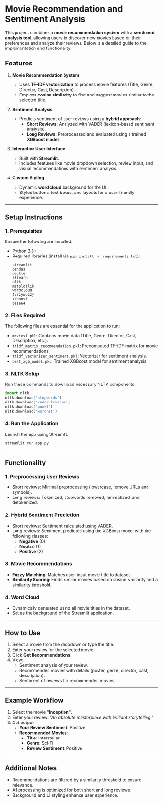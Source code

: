 # Movie Recommendation and Sentiment Analysis

This project combines a **movie recommendation system** with a **sentiment analysis tool**, allowing users to discover new movies based on their preferences and analyze their reviews. Below is a detailed guide to the implementation and functionality.

## Features

1. **Movie Recommendation System**
   - Uses **TF-IDF vectorization** to process movie features (Title, Genre, Director, Cast, Description).
   - Employs **cosine similarity** to find and suggest movies similar to the selected title.

2. **Sentiment Analysis**
   - Predicts sentiment of user reviews using a **hybrid approach**:
     - **Short Reviews**: Analyzed with VADER (lexicon-based sentiment analysis).
     - **Long Reviews**: Preprocessed and evaluated using a trained **XGBoost model**.

3. **Interactive User Interface**
   - Built with **Streamlit**.
   - Includes features like movie dropdown selection, review input, and visual recommendations with sentiment analysis.

4. **Custom Styling**
   - Dynamic **word cloud** background for the UI.
   - Styled buttons, text boxes, and layouts for a user-friendly experience.

---

## Setup Instructions

### 1. Prerequisites
Ensure the following are installed:
- Python 3.8+
- Required libraries (install via `pip install -r requirements.txt`):
  ```plaintext
  streamlit
  pandas
  pickle
  sklearn
  nltk
  matplotlib
  wordcloud
  fuzzywuzzy
  xgboost
  base64
  ```

### 2. Files Required
The following files are essential for the application to run:
- `movies1.pkl`: Contains movie data (Title, Genre, Director, Cast, Description, etc.).
- `tfidf_matrix_recommendation.pkl`: Precomputed TF-IDF matrix for movie recommendations.
- `tfidf_vectorizer_sentiment.pkl`: Vectorizer for sentiment analysis.
- `best_xgb_model.pkl`: Trained XGBoost model for sentiment analysis.

### 3. NLTK Setup
Run these commands to download necessary NLTK components:
```python
import nltk
nltk.download('stopwords')
nltk.download('vader_lexicon')
nltk.download('punkt')
nltk.download('wordnet')
```

### 4. Run the Application
Launch the app using Streamlit:
```bash
streamlit run app.py
```

---

## Functionality

### **1. Preprocessing User Reviews**
- Short reviews: Minimal preprocessing (lowercase, remove URLs and symbols).
- Long reviews: Tokenized, stopwords removed, lemmatized, and detokenized.

### **2. Hybrid Sentiment Prediction**
- Short reviews: Sentiment calculated using VADER.
- Long reviews: Sentiment predicted using the XGBoost model with the following classes:
  - **Negative** (0)
  - **Neutral** (1)
  - **Positive** (2)

### **3. Movie Recommendations**
- **Fuzzy Matching**: Matches user-input movie title to dataset.
- **Similarity Scoring**: Finds similar movies based on cosine similarity and a similarity threshold.

### **4. Word Cloud**
- Dynamically generated using all movie titles in the dataset.
- Set as the background of the Streamlit application.

---

## How to Use

1. Select a movie from the dropdown or type the title.
2. Enter your review for the selected movie.
3. Click **Get Recommendations**.
4. View:
   - Sentiment analysis of your review.
   - Recommended movies with details (poster, genre, director, cast, description).
   - Sentiment of reviews for recommended movies.

---

## Example Workflow

1. Select the movie **"Inception"**.
2. Enter your review: _"An absolute masterpiece with brilliant storytelling."_
3. Get output:
   - **Your Review Sentiment**: Positive
   - **Recommended Movies**:
     - **Title**: Interstellar
     - **Genre**: Sci-Fi
     - **Review Sentiment**: Positive

---

## Additional Notes
- Recommendations are filtered by a similarity threshold to ensure relevance.
- All processing is optimized for both short and long reviews.
- Background and UI styling enhance user experience.
